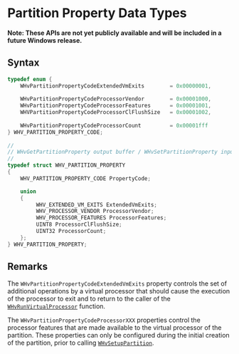 # Partition Property Data Types
**Note: These APIs are not yet publicly available and will be included in a future Windows release.**

## Syntax
```C
typedef enum { 
    WHvPartitionPropertyCodeExtendedVmExits        = 0x00000001, 
     
    WHvPartitionPropertyCodeProcessorVendor        = 0x00001000, 
    WHvPartitionPropertyCodeProcessorFeatures      = 0x00001001, 
    WHVPartitionPropertyCodeProcessorClFlushSize   = 0x00001002, 
     
    WHvPartitionPropertyCodeProcessorCount         = 0x00001fff 
} WHV_PARTITION_PROPERTY_CODE; 
 
//
// WHvGetPartitionProperty output buffer / WHvSetPartitionProperty input buffer
//
typedef struct WHV_PARTITION_PROPERTY
{
    WHV_PARTITION_PROPERTY_CODE PropertyCode;

    union
    {
         WHV_EXTENDED_VM_EXITS ExtendedVmExits;
         WHV_PROCESSOR_VENDOR ProcessorVendor;
         WHV_PROCESSOR_FEATURES ProcessorFeatures;
         UINT8 ProcessorClFlushSize;
         UINT32 ProcessorCount;
    };
} WHV_PARTITION_PROPERTY;
```


## Remarks

The `WHvPartitionPropertyCodeExtendedVmExits` property controls the set of additional operations by a virtual processor that should cause the execution of the processor to exit and to return to the caller of the [`WHvRunVirtualProcessor`](WHvRunVirtualProcessor.md) function.

The `WHvPartitionPropertyCodeProcessorXXX` properties control the processor features that are made available to the virtual processor of the partition. These properties can only be configured during the initial creation of the partition, prior to calling [`WHvSetupPartition`](WHvSetupPartition.md).